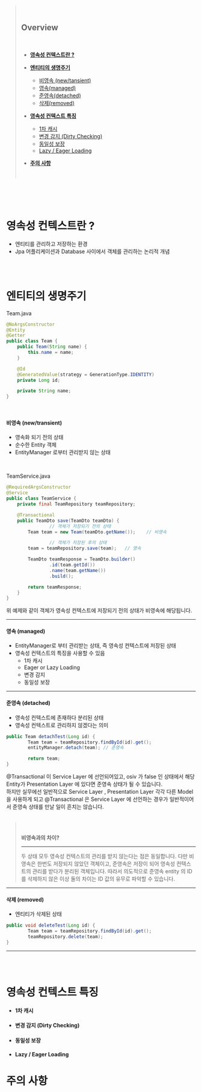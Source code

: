 > <br>
>
> ## **Overview**
>
> <br>
>
> - [**영속성 컨텍스트란 ?**](#영속성-컨텍스트란)
>
> - [**엔티티의 생명주기**](#엔티티의-생명주기)
>
>   - [비영속 (new/tansient)](#비영속-newtransient)
>   - [영속(managed)](#영속-managed)
>   - [준영속(detached)](#준영속-detached)
>   - [삭제(removed)](#삭제-removed)
>
> - [**영속성 컨텍스트 특징**](#영속성-컨텍스트-특징)
>
>   - [1차 캐시](#1차-캐시)
>   - [변경 감지 (Dirty Checking)](#변경-감지-dirty-checking)
>   - [동일성 보장](#동일성-보장)
>   - [Lazy / Eager Loading](#lazy--eager-loading)
>
> - [**주의 사항**](#주의-사항)
>
> <br>

<br /><br /><br />

# **영속성 컨텍스트란 ?**

- 엔티티를 관리하고 저장하는 환경
- Jpa 어플리케이션과 Database 사이에서 객체를 관리하는 논리적 개념

<br /><br />

# **엔티티의 생명주기**

Team.java

```java
@NoArgsConstructor
@Entity
@Getter
public class Team {
    public Team(String name) {
        this.name = name;
    }

    @Id
    @GeneratedValue(strategy = GenerationType.IDENTITY)
    private Long id;

    private String name;
}
```

<br />

#### **비영속 (new/transient)**

- 영속화 되기 전의 상태
- 순수한 Entity 객체
- EntityManager 로부터 관리받지 않는 상태

<br />

TeamService.java

```java
@RequiredArgsConstructor
@Service
public class TeamService {
    private final TeamRepository teamRepository;

    @Transactional
    public TeamDto save(TeamDto teamDto) {
				// 객체가 저장되기 전의 상태
        Team team = new Team(teamDto.getName());    // 비영속

				// 객체가 저장된 후의 상태
        team = teamRepository.save(team);   // 영속

        TeamDto teamResponse = TeamDto.builder()
                .id(team.getId())
                .name(team.getName())
                .build();

        return teamResponse;
    }
}
```

위 예제와 같이 객체가 영속성 컨텍스트에 저장되기 전의 상태가 비영속에 해당됩니다.

<hr>

#### **영속 (managed)**

- EntityManager로 부터 관리받는 상태, 즉 영속성 컨텍스트에 저장된 상태
- 영속성 컨텍스트의 특징을 사용할 수 있음
  - 1차 캐시
  - Eager or Lazy Loading
  - 변경 감지
  - 동일성 보장

<hr>

#### **준영속 (detached)**

- 영속성 컨텍스트에 존재하다 분리된 상태
- 영속성 컨텍스트로 관리하지 않겠다는 의미

```java
public Team detachTest(Long id) {
		Team team = teamRepository.findById(id).get();
		entityManager.detach(team);	// 준영속

		return team;
}
```

@Transactional 이 Service Layer 에 선언되어있고, osiv 가 false 인 상태에서 해당 Entity가 Presentation Layer 에 있다면 준영속 상태가 될 수 있습니다.  
하지만 실무에선 일반적으로 Service Layer , Presentation Layer 각각 다른 Model 을 사용하게 되고 @Transactional 은 Service Layer 에 선언하는 경우가 일반적이어서 준영속 상태를 만날 일이 흔치는 않습니다.
<br /><br />

> <br>
>
> **비영속과의 차이?**
>
> <hr>
> 두 상태 모두 영속성 컨텍스트의 관리를 받지 않는다는 점은 동일합니다.  
> 다만 비영속은 한번도 저장되지 않았던 객체이고, 준영속은 저장이 되어 영속성 컨텍스트의 관리를 받다가 분리된 객체입니다.  
> 따라서 의도적으로 준영속 entity 의 ID 를 삭제하지 않은 이상 둘의 차이는 ID 값의 유무로 파악할 수 있습니다.
>
> <br>

<hr>

#### **삭제 (removed)**

- 엔티티가 삭제된 상태

```java
public void deleteTest(Long id) {
		Team team = teamRepository.findById(id).get();
		teamRepository.delete(team);
}
```

<hr>

<br>
<br>

# **영속성 컨텍스트 특징**

- #### **1차 캐시**
- #### **변경 감지 (Dirty Checking)**
- #### **동일성 보장**
- #### **Lazy / Eager Loading**

# **주의 사항**
